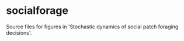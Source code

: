 # socialforage
Source files for figures in 'Stochastic dynamics of social patch foraging decisions'.
